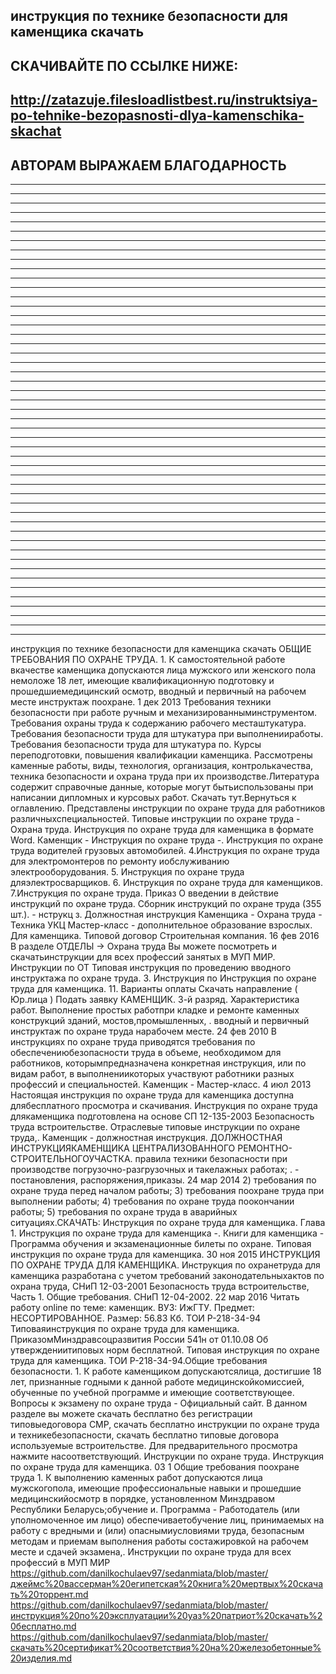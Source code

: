 инструкция по технике безопасности для каменщика скачать
--------------------------------------------------
СКАЧИВАЙТЕ ПО ССЫЛКЕ НИЖЕ:
--------------------------------------------------
http://zatazuje.filesloadlistbest.ru/instruktsiya-po-tehnike-bezopasnosti-dlya-kamenschika-skachat
--------------------------------------------------
АВТОРАМ ВЫРАЖАЕМ БЛАГОДАРНОСТЬ
--------------------------------------------------
--------------------------------------------------
--------------------------------------------------
--------------------------------------------------
--------------------------------------------------
--------------------------------------------------
--------------------------------------------------
--------------------------------------------------
--------------------------------------------------
--------------------------------------------------
--------------------------------------------------
--------------------------------------------------
--------------------------------------------------
--------------------------------------------------
--------------------------------------------------
--------------------------------------------------
--------------------------------------------------
--------------------------------------------------
--------------------------------------------------
--------------------------------------------------
--------------------------------------------------
--------------------------------------------------
--------------------------------------------------
--------------------------------------------------
--------------------------------------------------
--------------------------------------------------
--------------------------------------------------
--------------------------------------------------
--------------------------------------------------
--------------------------------------------------
--------------------------------------------------
--------------------------------------------------
--------------------------------------------------
--------------------------------------------------
--------------------------------------------------
--------------------------------------------------
--------------------------------------------------
--------------------------------------------------
--------------------------------------------------
--------------------------------------------------
--------------------------------------------------
--------------------------------------------------
--------------------------------------------------
--------------------------------------------------
--------------------------------------------------
--------------------------------------------------
--------------------------------------------------
--------------------------------------------------
--------------------------------------------------
--------------------------------------------------
инструкция по технике безопасности для каменщика скачать ОБЩИЕ ТРЕБОВАНИЯ ПО ОХРАНЕ ТРУДА. 1. К самостоятельной работе вкачестве каменщика допускаются лица мужского или женского пола немоложе 18 лет, имеющие квалификационную подготовку и прошедшиемедицинский осмотр, вводный и первичный на рабочем месте инструктаж поохране. 1 дек 2013  Требования техники безопасности при работе ручным и механизированныминструментом. Требования охраны труда к содержанию рабочего месташтукатура. Требования безопасности труда для штукатура при выполненииработы. Требования безопасности труда для штукатура по. Курсы переподготовки, повышения квалификации каменщика. Рассмотрены каменные работы, виды, технология, организация, контролькачества, техника безопасности и охрана труда при их производстве.Литература содержит справочные данные, которые могут бытьиспользованы при написании дипломных и курсовых работ. Скачать тут.Вернуться к оглавлению. Представлены инструкции по охране труда для работников различныхспециальностей. Типовые инструкции по охране труда - Охрана труда. Инструкция по охране труда для каменщика в формате Word. Каменщик - Инструкция по охране труда -. Инструкция по охране труда водителей грузовых автомобилей. 4.Инструкция по охране труда для электромонтеров по ремонту иобслуживанию электрооборудования. 5. Инструкция по охране труда дляэлектросварщиков. 6. Инструкция по охране труда для каменщиков. 7.Инструкция по охране труда. Приказ О введении в действие инструкций по охране труда. Сборник инструкций по охране труда (355 шт.). - нструкц з. Должностная инструкция Каменщика - Охрана труда - Техника
УКЦ Мастер-класс - дополнительное образование взрослых. Для каменщика. Типовой договор  Строительная компания. 16 фев 2016  В разделе ОТДЕЛЫ -> Охрана труда Вы можете посмотреть и скачатьинструкции для всех профессий занятых в МУП МИР. Инструкции по ОТ Типовая инструкция по проведению вводного инструктажа по охране труда. 3. Инструкция по  Инструкция по охране труда для каменщика. 11. Варианты оплаты Скачать направление ( Юр.лица ) Подать заявку КАМЕНЩИК. 3-й разряд. Характеристика работ. Выполнение простых работпри кладке и ремонте каменных конструкций зданий, мостов,промышленных, . вводный и первичный инструктаж по охране труда нарабочем месте. 24 фев 2010  В инструкциях по охране труда приводятся требования по обеспечениюбезопасности труда в объеме, необходимом для работников, которымпредназначена конкретная инструкция, или по видам работ, в выполнениикоторых участвуют работники разных профессий и специальностей. Каменщик - Мастер-класс. 4 июл 2013  Настоящая инструкция по охране труда для каменщика доступна длябесплатного просмотра и скачивания. Инструкция по охране труда длякаменщика подготовлена на основе СП 12-135-2003 Безопасность труда встроительстве. Отраслевые типовые инструкции по охране труда,. Каменщик - должностная инструкция. ДОЛЖНОСТНАЯ ИНСТРУКЦИЯКАМЕНЩИКА ЦЕНТРАЛИЗОВАННОГО РЕМОНТНО-СТРОИТЕЛЬНОГОУЧАСТКА.  правила техники безопасности при производстве погрузочно-разгрузочных и такелажных работах; . - постановления, распоряжения,приказы. 24 мар 2014   2) требования по охране труда перед началом работы; 3) требования поохране труда при выполнении работы; 4) требования по охране труда поокончании работы; 5) требования по охране труда в аварийных ситуациях.СКАЧАТЬ: Инструкция по охране труда для каменщика. Глава 1. Инструкция по охране труда для каменщика -. Книги для каменщика -
Программа обучения и экзаменационные билеты по охране. Типовая инструкция по охране труда для каменщика. 30 ноя 2015  ИНСТРУКЦИЯ ПО ОХРАНЕ ТРУДА ДЛЯ КАМЕНЩИКА. Инструкция по охранетруда для каменщика разработана с учетом требований законодательныхактов по охрана труда, СНиП 12-03-2001 Безопасность труда встроительстве, Часть 1. Общие требования. СНиП 12-04-2002. 22 мар 2016  Читать работу online по теме: каменщик. ВУЗ: ИжГТУ. Предмет: НЕСОРТИРОВАННОЕ. Размер: 56.83 Кб.  ТОИ Р-218-34-94 Типоваяинструкция по охране труда для каменщика. ПриказомМинздравсоцразвития России  541н от 01.10.08 Об утверждениитиповых норм бесплатной. Типовая инструкция по охране труда для каменщика. ТОИ Р-218-34-94.Общие требования безопасности. 1. К работе каменщиком допускаютсялица, достигшие 18 лет, признанные годными к данной работе медицинскойкомиссией, обученные по учебной программе и имеющие соответствующее. Вопросы к экзамену по охране труда - Официальный сайт. В данном разделе вы можете скачать бесплатно без регистрации типовыедоговора СМР, скачать бесплатно инструкции по охране труда и техникебезопасности, скачать бесплатно типовые договора используемые встроительстве. Для предварительного просмотра нажмите насоответствующий. Инструкции по охране труда. Инструкция по охране труда для каменщика.  03 1 Общие требования поохране труда 1. К выполнению каменных работ допускаются лица мужскогопола, имеющие профессиональные навыки и прошедшие медицинскийосмотр в порядке, установленном Минздравом Республики Беларусь;обучение и. Программа - Работодатель (или уполномоченное им лицо) обеспечиваетобучение лиц, принимаемых на работу с вредными и (или) опаснымиусловиями труда, безопасным методам и приемам выполнения работы состажировкой на рабочем месте и сдачей экзамена,. Инструкции по охране труда для всех профессий в МУП МИР
https://github.com/danilkochulaev97/sedanmiata/blob/master/джеймс%20вассерман%20египетская%20книга%20мертвых%20скачать%20торрент.md
https://github.com/danilkochulaev97/sedanmiata/blob/master/инструкция%20по%20эксплуатации%20уаз%20патриот%20скачать%20бесплатно.md
https://github.com/danilkochulaev97/sedanmiata/blob/master/скачать%20сертификат%20соответствия%20на%20железобетонные%20изделия.md